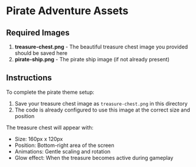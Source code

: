 # Pirate Adventure Assets

## Required Images

1. **treasure-chest.png** - The beautiful treasure chest image you provided should be saved here
2. **pirate-ship.png** - The pirate ship image (if not already present)

## Instructions

To complete the pirate theme setup:

1. Save your treasure chest image as `treasure-chest.png` in this directory
2. The code is already configured to use this image at the correct size and position

The treasure chest will appear with:
- Size: 160px x 120px 
- Position: Bottom-right area of the screen
- Animations: Gentle scaling and rotation
- Glow effect: When the treasure becomes active during gameplay
